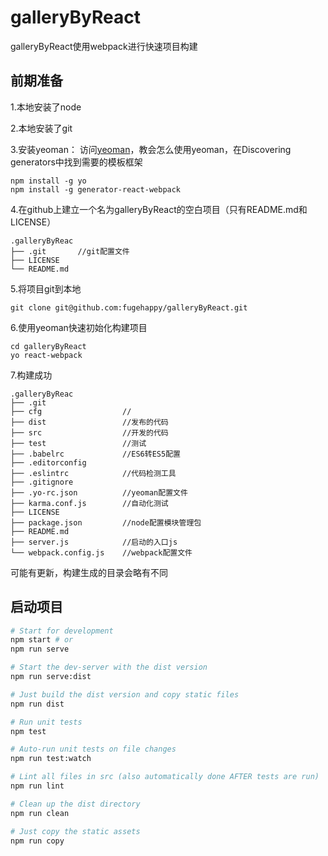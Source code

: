 # galleryByReact

galleryByReact使用webpack进行快速项目构建

## 前期准备

1.本地安装了node

2.本地安装了git

3.安装yeoman：
访问[yeoman](http://yeoman.io/)，教会怎么使用yeoman，在Discovering generators中找到需要的模板框架

```
npm install -g yo
npm install -g generator-react-webpack
```
4.在github上建立一个名为galleryByReact的空白项目（只有README.md和LICENSE）

```
.galleryByReac
├── .git       //git配置文件
├── LICENSE
└── README.md
```

5.将项目git到本地

```
git clone git@github.com:fugehappy/galleryByReact.git
```
6.使用yeoman快速初始化构建项目

```
cd galleryByReact
yo react-webpack
```
7.构建成功

```
.galleryByReac
├── .git
├── cfg                  //
├── dist                 //发布的代码
├── src                  //开发的代码
├── test                 //测试
├── .babelrc             //ES6转ES5配置
├── .editorconfig
├── .eslintrc            //代码检测工具
├── .gitignore 
├── .yo-rc.json          //yeoman配置文件
├── karma.conf.js        //自动化测试
├── LICENSE
├── package.json         //node配置模块管理包
├── README.md
├── server.js            //启动的入口js
└── webpack.config.js    //webpack配置文件
```
可能有更新，构建生成的目录会略有不同

## 启动项目

```bash
# Start for development
npm start # or
npm run serve

# Start the dev-server with the dist version
npm run serve:dist

# Just build the dist version and copy static files
npm run dist

# Run unit tests
npm test

# Auto-run unit tests on file changes
npm run test:watch

# Lint all files in src (also automatically done AFTER tests are run)
npm run lint

# Clean up the dist directory
npm run clean

# Just copy the static assets
npm run copy
```